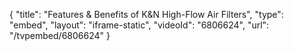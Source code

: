 {
    "title": "Features & Benefits of K&N High-Flow Air Filters",
    "type": "embed",
    "layout": "iframe-static",
    "videoId": "6806624",
    "url": "\/tvpembed\/6806624"
}